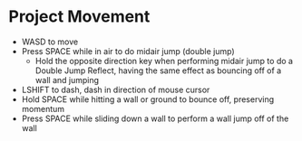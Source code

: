 # Project Movement

- WASD to move
- Press SPACE while in air to do midair jump (double jump)
    - Hold the opposite direction key when performing midair jump to do a Double Jump Reflect,
      having the same effect as bouncing off of a wall and jumping
- LSHIFT to dash, dash in direction of mouse cursor
- Hold SPACE while hitting a wall or ground to bounce off, preserving momentum
- Press SPACE while sliding down a wall to perform a wall jump off of the wall
